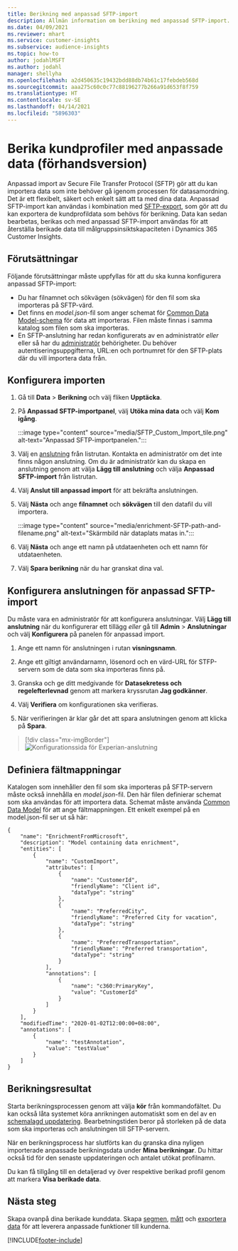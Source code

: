 ```yaml
---
title: Berikning med anpassad SFTP-import
description: Allmän information om berikning med anpassad SFTP-import.
ms.date: 04/09/2021
ms.reviewer: mhart
ms.service: customer-insights
ms.subservice: audience-insights
ms.topic: how-to
author: jodahlMSFT
ms.author: jodahl
manager: shellyha
ms.openlocfilehash: a2d450635c19432bdd88db74b61c17febdeb568d
ms.sourcegitcommit: aaa275c60c0c77c88196277b266a91d653f8f759
ms.translationtype: HT
ms.contentlocale: sv-SE
ms.lasthandoff: 04/14/2021
ms.locfileid: "5896303"
---
```

# <a name="enrich-customer-profiles-with-custom-data-preview"></a>Berika kundprofiler med anpassade data (förhandsversion)

Anpassad import av Secure File Transfer Protocol (SFTP) gör att du kan importera data som inte behöver gå igenom processen för datasamordning. Det är ett flexibelt, säkert och enkelt sätt att ta med dina data. Anpassad SFTP-import kan användas i kombination med [SFTP-export](export-sftp.md), som gör att du kan exportera de kundprofildata som behövs för berikning. Data kan sedan bearbetas, berikas och med anpassad SFTP-import användas för att återställa berikade data till målgruppsinsiktskapaciteten i Dynamics 365 Customer Insights.

## <a name="prerequisites"></a>Förutsättningar

Följande förutsättningar måste uppfyllas för att du ska kunna konfigurera anpassad SFTP-import:

- Du har filnamnet och sökvägen (sökvägen) för den fil som ska importeras på SFTP-värd.
- Det finns en *model.json*-fil som anger schemat för [Common Data Model-schema](/common-data-model/) för data att importeras. Filen måste finnas i samma katalog som filen som ska importeras.
- En SFTP-anslutning har redan konfigurerats av en administratör *eller* eller så har du [administratör](permissions.md#administrator) behörigheter. Du behöver autentiseringsuppgifterna, URL:en och portnumret för den SFTP-plats där du vill importera data från.


## <a name="configure-the-import"></a>Konfigurera importen

1. Gå till **Data** > **Berikning** och välj fliken **Upptäcka**.

1. På **Anpassad SFTP-importpanel**, välj **Utöka mina data** och välj **Kom igång**.

   :::image type="content" source="media/SFTP_Custom_Import_tile.png" alt-text="Anpassad SFTP-importpanelen.":::

1. Välj en [anslutning](connections.md) från listrutan. Kontakta en administratör om det inte finns någon anslutning. Om du är administratör kan du skapa en anslutning genom att välja **Lägg till anslutning** och välja **Anpassad SFTP-import** från listrutan.

1. Välj **Anslut till anpassad import** för att bekräfta anslutningen.

1.  Välj **Nästa** och ange **filnamnet** och **sökvägen** till den datafil du vill importera.

    :::image type="content" source="media/enrichment-SFTP-path-and-filename.png" alt-text="Skärmbild när dataplats matas in.":::

1. Välj **Nästa** och ange ett namn på utdataenheten och ett namn för utdataenheten. 

1. Välj **Spara berikning** när du har granskat dina val.

## <a name="configure-the-connection-for-sftp-custom-import"></a>Konfigurera anslutningen för anpassad SFTP-import 

Du måste vara en administratör för att konfigurera anslutningar. Välj **Lägg till anslutning** när du konfigurerar ett tillägg *eller* gå till **Admin** > **Anslutningar** och välj **Konfigurera** på panelen för anpassad import.

1. Ange ett namn för anslutningen i rutan **visningsnamn**.

1. Ange ett giltigt användarnamn, lösenord och en värd-URL för STFP-servern som de data som ska importeras finns på.

1. Granska och ge ditt medgivande för **Datasekretess och regelefterlevnad** genom att markera kryssrutan **Jag godkänner**.

1. Välj **Verifiera** om konfigurationen ska verifieras.

1. När verifieringen är klar går det att spara anslutningen genom att klicka på **Spara**.

> [!div class="mx-imgBorder"]
   > ![Konfigurationssida för Experian-anslutning](media/enrichment-SFTP-connection.png "Konfigurationssida för Experian-anslutning")


## <a name="defining-field-mappings"></a>Definiera fältmappningar 

Katalogen som innehåller den fil som ska importeras på SFTP-servern måste också innehålla en *model.json*-fil. Den här filen definierar schemat som ska användas för att importera data. Schemat måste använda [Common Data Model](/common-data-model/) för att ange fältmappningen. Ett enkelt exempel på en model.json-fil ser ut så här:

```
{
    "name": "EnrichmentFromMicrosoft",
    "description": "Model containing data enrichment",
    "entities": [
        {
            "name": "CustomImport",
            "attributes": [
                {
                    "name": "CustomerId",
                    "friendlyName": "Client id",
                    "dataType": "string"
                },
                {
                    "name": "PreferredCity",
                    "friendlyName": "Preferred City for vacation",
                    "dataType": "string"
                },
                {
                    "name": "PreferredTransportation",
                    "friendlyName": "Preferred transportation",
                    "dataType": "string"
                }
            ],
            "annotations": [
                {
                    "name": "c360:PrimaryKey",
                    "value": "CustomerId"
                }
            ]
        }
    ],
    "modifiedTime": "2020-01-02T12:00:00+08:00",
    "annotations": [
        {
            "name": "testAnnotation",
            "value": "testValue"
        }
    ]
}
```

## <a name="enrichment-results"></a>Berikningsresultat

Starta berikningsprocessen genom att välja **kör** från kommandofältet. Du kan också låta systemet köra anrikningen automatiskt som en del av en [schemalagd uppdatering](system.md#schedule-tab). Bearbetningstiden beror på storleken på de data som ska importeras och anslutningen till SFTP-servern.

När en berikningsprocess har slutförts kan du granska dina nyligen importerade anpassade berikningsdata under **Mina berikningar**. Du hittar också tid för den senaste uppdateringen och antalet utökat profilnamn.

Du kan få tillgång till en detaljerad vy över respektive berikad profil genom att markera **Visa berikade data**.

## <a name="next-steps"></a>Nästa steg

Skapa ovanpå dina berikade kunddata. Skapa [segmen](segments.md), [mått](measures.md) och [exportera data](export-destinations.md) för att leverera anpassade funktioner till kunderna.

[!INCLUDE[footer-include](../includes/footer-banner.md)]
